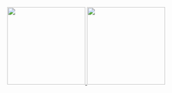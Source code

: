 <div>
<a href="https://github.com/joaogomes456">
<img height="180em" src="https://github-readme-stats.vercel.app/api/top-langs/?username=joaogomes456&layout=compact&langs_count=7&theme=dracula"/>
<img height="180em" src="https://github-readme-stats.vercel.app/api
username=joaogomes456&show_icons=true&theme=dracula&include_all_commits=true&count_private=true"/>
</div>
